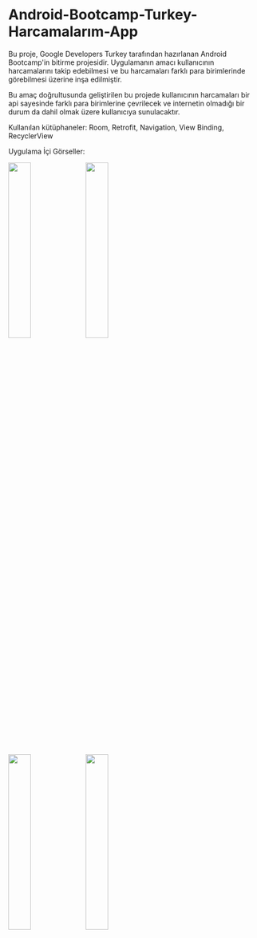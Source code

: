 # Android-Bootcamp-Turkey-Harcamalarım-App

Bu proje, Google Developers Turkey tarafından hazırlanan Android Bootcamp'in bitirme projesidir.
Uygulamanın amacı kullanıcının harcamalarını takip edebilmesi ve bu harcamaları farklı para birimlerinde görebilmesi üzerine inşa edilmiştir.

Bu amaç doğrultusunda geliştirilen bu projede kullanıcının harcamaları bir api sayesinde farklı para birimlerine çevrilecek ve internetin olmadığı bir durum da dahil olmak üzere 
kullanıcıya sunulacaktır.

Kullanılan kütüphaneler: Room, Retrofit, Navigation, View Binding, RecyclerView

Uygulama İçi Görseller:

<img src="https://user-images.githubusercontent.com/74617424/116560549-288c9100-a90a-11eb-82ce-57f4b40d2ae6.jpg" width=30% height=30%>     <img src="https://user-images.githubusercontent.com/74617424/116563265-8a4dfa80-a90c-11eb-99d9-d87b65103214.jpg" width=30% height=30%>

<img src="https://user-images.githubusercontent.com/74617424/116560842-70abb380-a90a-11eb-9120-868889b1b301.jpg" width=30% height=30%>     <img src="https://user-images.githubusercontent.com/74617424/116560969-8c16be80-a90a-11eb-8bd0-7be3a1311992.jpg" width=30% height=30%>     
